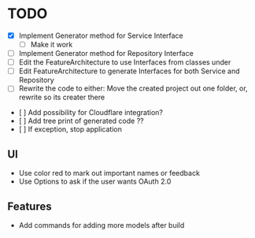 # TODO

- [x] Implement Generator method for Service Interface
  - [ ] Make it work
- [ ] Implement Generator method for Repository Interface
- [ ] Edit the FeatureArchitecture to use Interfaces from classes under
- [ ] Edit FeatureArchitecture to generate Interfaces for both Service and Repository
- [ ] Rewrite the code to either: Move the created project out one folder, or, rewrite so its creater there

- [ ] Add possibility for Cloudflare integration?
- [ ] Add tree print of generated code ??
- [ ] If exception, stop application

## UI

- Use color red to mark out important names or feedback
- Use Options to ask if the user wants OAuth 2.0

## Features

- Add commands for adding more models after build
